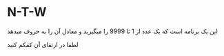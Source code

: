 # N-T-W

این یک برنامه است که یک عدد از 1 تا 9999 را میگیرید و معادل آن را به حروف میدهد

لطفا در ارتقای آن کمکم کنید
